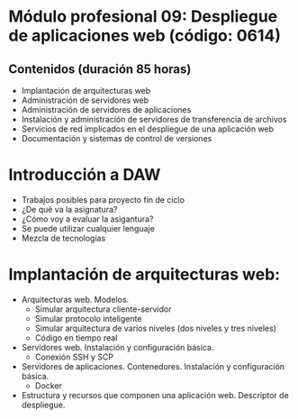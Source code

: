# Módulo profesional 09: Despliegue de aplicaciones web (código: 0614)
## Contenidos (duración 85 horas)

- Implantación de arquitecturas web
- Administración de servidores web
- Administración de servidores de aplicaciones
- Instalación y administración de servidores de transferencia de archivos
- Servicios de red implicados en el despliegue de una aplicación web
- Documentación y sistemas de control de versiones

# Introducción a DAW

- Trabajos posibles para proyecto fin de ciclo
- ¿De qué va la asignatura?
- ¿Cómo voy a evaluar la asigantura?
- Se puede utilizar cualquier lenguaje
- Mezcla de tecnologías

# Implantación de arquitecturas web:
- Arquitecturas web. Modelos.
  - Simular arquitectura cliente-servidor
  - Simular protocolo inteligente
  - Simular arquitectura de varios niveles (dos niveles y tres niveles)
  - Código en tiempo real
- Servidores web. Instalación y configuración básica.
  - Conexión SSH y SCP
- Servidores de aplicaciones. Contenedores. Instalación y configuración básica.
  - Docker
- Estructura y recursos que componen una aplicación web. Descriptor de despliegue.
